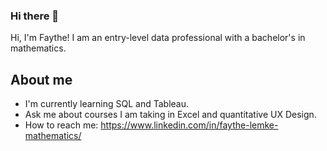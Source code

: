 ### Hi there 👋

Hi, I'm Faythe! I am an entry-level data professional with a bachelor's in mathematics. 

## About me
 - I'm currently learning SQL and Tableau. 
 - Ask me about courses I am taking in Excel and quantitative UX Design. 
 - How to reach me: https://www.linkedin.com/in/faythe-lemke-mathematics/


<!-- TO DO: add more details about me later -->


<!--
**LemkeF/LemkeF** is a ✨ _special_ ✨ repository because its `README.md` (this file) appears on your GitHub profile.

Here are some ideas to get you started:

- 🔭 I’m currently working on ...
- 🌱 I’m currently learning SQL. 
- 👯 I’m looking to collaborate on ...
- 🤔 I’m looking for help with ...
- 💬 Ask me about ...
- 📫 How to reach me: ...
- 😄 Pronouns: ...
- ⚡ Fun fact: ...
-->
